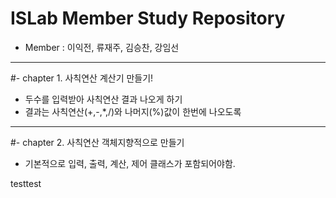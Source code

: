 # ISLab Member Study Repository
- Member : 이익전, 류재주, 김승찬, 강임선

----------

#- chapter 1. 사칙연산 계산기 만들기!
- 두수를 입력받아 사칙연산 결과 나오게 하기
- 결과는 사칙연산(+,-,*,/)와 나머지(%)값이 한번에 나오도록

----------

#- chapter 2. 사칙연산 객체지향적으로 만들기
- 기본적으로 입력, 출력, 계산, 제어 클래스가 포함되어야함.

testtest
